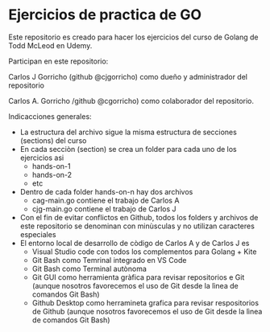 # Ejercicios de practica de GO

Este repositorio es creado para hacer los ejercicios del curso de Golang de Todd McLeod en Udemy.

Participan en este repositorio:

Carlos J Gorricho (github @cjgorricho) como dueño y administrador del repositorio

Carlos A. Gorricho /github @cgorricho) como colaborador del repositorio.

Indicacciones generales:

- La estructura del archivo sigue la misma estructura de secciones (sections) del curso
- En cada secciòn (section) se crea un folder para cada uno de los ejercicios asi
  - hands-on-1
  - hands-on-2
  - etc
- Dentro de cada folder hands-on-n hay dos archivos
  - cag-main.go contiene el trabajo de Carlos A
  - cjg-main.go contiene el trabajo de Carlos J
- Con el fin de evitar conflictos en Github, todos los folders y archivos de este repositorio se denominan con minùsculas y no utilizan caracteres especiales
- El entorno local de desarrollo de còdigo de Carlos A y de Carlos J es
  - Visual Studio code con todos los complementos para Golang + Kite
  - Git Bash como Temrinal integrado en VS Code
  - Git Bash como Terminal autònoma
  - Git GUI como herramienta gràfica para revisar repositorios e Git (aunque nosotros favorecemos el uso de Git desde la lìnea de comandos Git Bash)
  - Github Desktop como herramineta grafica para revisar respositorios de Github (aunque nosotros favorecemos el uso de Git desde la lìnea de comandos Git Bash)
